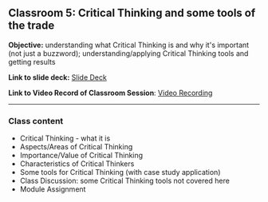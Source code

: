 ## Classroom 5: Critical Thinking and some tools of the trade

**Objective:** understanding what Critical Thinking is and why it's important (not just a buzzword); understanding/applying Critical Thinking tools and getting results

**Link to slide deck:** [Slide Deck](https://docs.google.com/presentation/d/1gU5_l0bTymVpHDq8gR4UoRJGD3sAP3PnPw9Cwqp5vQo/edit?usp=sharing)

**Link to Video Record of Classroom Session**: [Video Recording](https://drive.google.com/file/d/1wysH6snxEo9ynA_AG4w6Lmghi7Hd6-7A/view?usp=sharing)

---
### Class content
- Critical Thinking - what it is
- Aspects/Areas of Critical Thinking
- Importance/Value of Critical Thinking
- Characteristics of Critical Thinkers
- Some tools for Critical Thinking (with case study application)
- Class Discussion: some Critical Thinking tools not covered here
- Module Assignment
